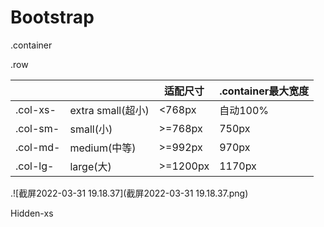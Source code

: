 # Bootstrap

.container

.row

|          |                   | 适配尺寸 | .container最大宽度 |
| -------- | ----------------- | -------- | ------------------ |
| .col-xs- | extra small(超小) | <768px   | 自动100%           |
| .col-sm- | small(小)         | >=768px  | 750px              |
| .col-md- | medium(中等)      | >=992px  | 970px              |
| .col-lg- | large(大)         | >=1200px | 1170px             |

.![截屏2022-03-31 19.18.37](截屏2022-03-31 19.18.37.png)

Hidden-xs

